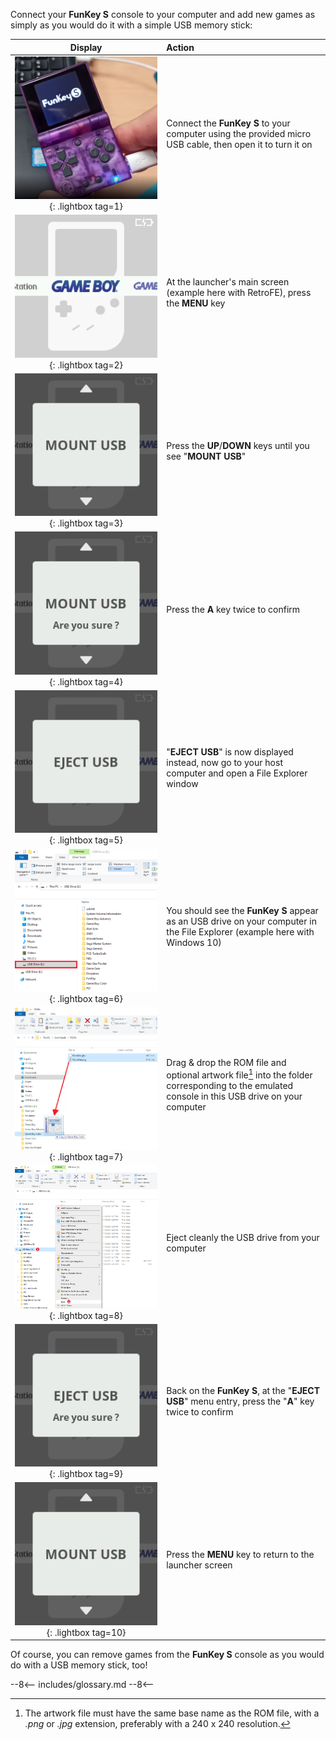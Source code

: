 Connect your **FunKey S** console to your computer and add new games
as simply as you would do it with a simple USB memory stick:

| **Display**                                                                             | **Action**                                                                                                                                       |
|:---------------------------------------------------------------------------------------:|:-------------------------------------------------------------------------------------------------------------------------------------------------|
| ![PC Connection](/assets/images/Connection_PC.png){: .lightbox tag=1}                   | Connect the **FunKey S** to your computer using the provided micro USB cable, then open it to turn it on                                         |
| ![RetroFE](/assets/images/RetroFE.png){: .lightbox tag=2}                               | At the launcher's main screen (example here with RetroFE), press the **MENU** key                                                                |
| ![Mount USB](/assets/images/Mount_USB.png){: .lightbox tag=3}                           | Press the **UP**/**DOWN** keys until you see "**MOUNT USB**"                                                                                     |
| ![Mount USB Are you sure](/assets/images/Mount_USB_are_you_sure.png){: .lightbox tag=4} | Press the **A** key twice to confirm                                                                                                             |
| ![Eject USB](/assets/images/Eject_USB.png){: .lightbox tag=5}                           | "**EJECT USB**" is now displayed instead, now go to your host computer and open a File Explorer window                                           |
| ![USB Drive](/assets/images/USB_Drive.png){: .lightbox tag=6}                           | You should see the **FunKey S** appear as an USB drive on your computer in the File Explorer (example here with Windows 10)                      |
| ![Copy ROM](/assets/images/Copy_ROM.png){: .lightbox tag=7}                             | Drag & drop the ROM file and optional artwork file[^1]  into the folder corresponding to the emulated console in this USB drive on your computer |
| ![Eject Drive](/assets/images/Eject_Drive.png){: .lightbox tag=8}                       | Eject cleanly the USB drive from your computer                                                                                                   |
| ![Eject USB Are you sure](/assets/images/Eject_USB_are_you_sure.png){: .lightbox tag=9} | Back on the **FunKey S**, at the "**EJECT USB**" menu entry, press the "**A**" key twice to confirm                                              |
| ![Unmout USB](/assets/images/Mount_USB.png){: .lightbox tag=10}                         | Press the **MENU** key to return to the launcher screen                                                                                          |

Of course, you can remove games from the **FunKey S** console as you
would do with a USB memory stick, too!

[^1]: The artwork file must have the same base name as the ROM file,
with a _.png_ or _.jpg_ extension, preferably with a 240 x 240
resolution.

--8<--
includes/glossary.md
--8<--
